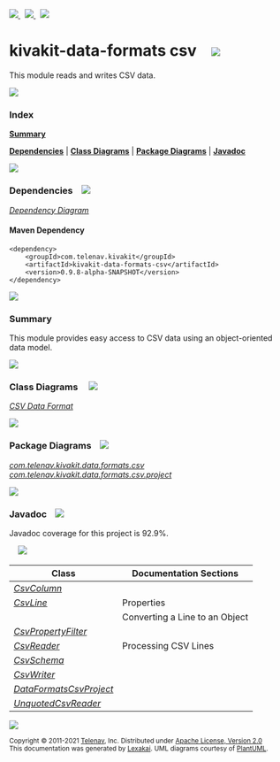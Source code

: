 [//]: # (start-user-text)

<a href="https://www.kivakit.org">
<img src="https://www.kivakit.org/images/web-32.png" srcset="https://www.kivakit.org/images/web-32-2x.png 2x"/>
</a>
&nbsp;
<a href="https://twitter.com/openkivakit">
<img src="https://www.kivakit.org/images/twitter-32.png" srcset="https://www.kivakit.org/images/twitter-32-2x.png 2x"/>
</a>
&nbsp;
<a href="https://kivakit.zulipchat.com">
<img src="https://www.kivakit.org/images/zulip-32.png" srcset="https://www.kivakit.org/images/zulip-32-2x.png 2x"/>
</a>

[//]: # (end-user-text)

# kivakit-data-formats csv &nbsp;&nbsp; <img src="https://www.kivakit.org/images/csv-32.png" srcset="https://www.kivakit.org/images/csv-32-2x.png 2x"/>

This module reads and writes CSV data.

<img src="https://www.kivakit.org/images/horizontal-line-512.png" srcset="https://www.kivakit.org/images/horizontal-line-512-2x.png 2x"/>

### Index

[**Summary**](#summary)  

[**Dependencies**](#dependencies) | [**Class Diagrams**](#class-diagrams) | [**Package Diagrams**](#package-diagrams) | [**Javadoc**](#javadoc)

<img src="https://www.kivakit.org/images/horizontal-line-512.png" srcset="https://www.kivakit.org/images/horizontal-line-512-2x.png 2x"/>

### Dependencies <a name="dependencies"></a> &nbsp;&nbsp; <img src="https://www.kivakit.org/images/dependencies-32.png" srcset="https://www.kivakit.org/images/dependencies-32-2x.png 2x"/>

[*Dependency Diagram*](https://www.kivakit.org/0.9.8-alpha-SNAPSHOT/lexakai/kivakit-extensions/kivakit-data/formats/csv/documentation/diagrams/dependencies.svg)

#### Maven Dependency

    <dependency>
        <groupId>com.telenav.kivakit</groupId>
        <artifactId>kivakit-data-formats-csv</artifactId>
        <version>0.9.8-alpha-SNAPSHOT</version>
    </dependency>

<img src="https://www.kivakit.org/images/horizontal-line-128.png" srcset="https://www.kivakit.org/images/horizontal-line-128-2x.png 2x"/>

[//]: # (start-user-text)

### Summary <a name = "summary"></a>

This module provides easy access to CSV data using an object-oriented data model.

[//]: # (end-user-text)

<img src="https://www.kivakit.org/images/horizontal-line-128.png" srcset="https://www.kivakit.org/images/horizontal-line-128-2x.png 2x"/>

### Class Diagrams <a name="class-diagrams"></a> &nbsp; &nbsp; <img src="https://www.kivakit.org/images/diagram-40.png" srcset="https://www.kivakit.org/images/diagram-40-2x.png 2x"/>

[*CSV Data Format*](https://www.kivakit.org/0.9.8-alpha-SNAPSHOT/lexakai/kivakit-extensions/kivakit-data/formats/csv/documentation/diagrams/diagram-csv.svg)

<img src="https://www.kivakit.org/images/horizontal-line-128.png" srcset="https://www.kivakit.org/images/horizontal-line-128-2x.png 2x"/>

### Package Diagrams <a name="package-diagrams"></a> &nbsp;&nbsp; <img src="https://www.kivakit.org/images/box-32.png" srcset="https://www.kivakit.org/images/box-32-2x.png 2x"/>

[*com.telenav.kivakit.data.formats.csv*](https://www.kivakit.org/0.9.8-alpha-SNAPSHOT/lexakai/kivakit-extensions/kivakit-data/formats/csv/documentation/diagrams/com.telenav.kivakit.data.formats.csv.svg)  
[*com.telenav.kivakit.data.formats.csv.project*](https://www.kivakit.org/0.9.8-alpha-SNAPSHOT/lexakai/kivakit-extensions/kivakit-data/formats/csv/documentation/diagrams/com.telenav.kivakit.data.formats.csv.project.svg)

<img src="https://www.kivakit.org/images/horizontal-line-128.png" srcset="https://www.kivakit.org/images/horizontal-line-128-2x.png 2x"/>

### Javadoc <a name="javadoc"></a> &nbsp;&nbsp; <img src="https://www.kivakit.org/images/books-32.png" srcset="https://www.kivakit.org/images/books-32-2x.png 2x"/>

Javadoc coverage for this project is 92.9%.  
  
&nbsp; &nbsp; <img src="https://www.kivakit.org/images/meter-90-96.png" srcset="https://www.kivakit.org/images/meter-90-96-2x.png 2x"/>




| Class | Documentation Sections |
|---|---|
| [*CsvColumn*](https://www.kivakit.org/0.9.8-alpha-SNAPSHOT/javadoc/kivakit-extensions/kivakit.data.formats.csv/com/telenav/kivakit/data/formats/csv/CsvColumn.html) |  |  
| [*CsvLine*](https://www.kivakit.org/0.9.8-alpha-SNAPSHOT/javadoc/kivakit-extensions/kivakit.data.formats.csv/com/telenav/kivakit/data/formats/csv/CsvLine.html) | Properties |  
| | Converting a Line to an Object |  
| [*CsvPropertyFilter*](https://www.kivakit.org/0.9.8-alpha-SNAPSHOT/javadoc/kivakit-extensions/kivakit.data.formats.csv/com/telenav/kivakit/data/formats/csv/CsvPropertyFilter.html) |  |  
| [*CsvReader*](https://www.kivakit.org/0.9.8-alpha-SNAPSHOT/javadoc/kivakit-extensions/kivakit.data.formats.csv/com/telenav/kivakit/data/formats/csv/CsvReader.html) | Processing CSV Lines |  
| [*CsvSchema*](https://www.kivakit.org/0.9.8-alpha-SNAPSHOT/javadoc/kivakit-extensions/kivakit.data.formats.csv/com/telenav/kivakit/data/formats/csv/CsvSchema.html) |  |  
| [*CsvWriter*](https://www.kivakit.org/0.9.8-alpha-SNAPSHOT/javadoc/kivakit-extensions/kivakit.data.formats.csv/com/telenav/kivakit/data/formats/csv/CsvWriter.html) |  |  
| [*DataFormatsCsvProject*](https://www.kivakit.org/0.9.8-alpha-SNAPSHOT/javadoc/kivakit-extensions/kivakit.data.formats.csv/com/telenav/kivakit/data/formats/csv/project/DataFormatsCsvProject.html) |  |  
| [*UnquotedCsvReader*](https://www.kivakit.org/0.9.8-alpha-SNAPSHOT/javadoc/kivakit-extensions/kivakit.data.formats.csv/com/telenav/kivakit/data/formats/csv/UnquotedCsvReader.html) |  |  

[//]: # (start-user-text)



[//]: # (end-user-text)

<img src="https://www.kivakit.org/images/horizontal-line-512.png" srcset="https://www.kivakit.org/images/horizontal-line-512-2x.png 2x"/>

<sub>Copyright &#169; 2011-2021 [Telenav](https://telenav.com), Inc. Distributed under [Apache License, Version 2.0](LICENSE)</sub>  
<sub>This documentation was generated by [Lexakai](https://lexakai.org). UML diagrams courtesy of [PlantUML](https://plantuml.com).</sub>

